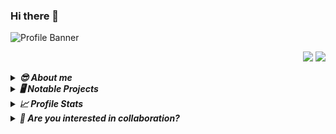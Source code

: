 ### Hi there 👋

<!--
**rahulchoudhary/rahulchoudhary** is a ✨ _special_ ✨ repository because its `README.md` (this file) appears on your GitHub profile.

Here are some ideas to get you started:

- 🔭 I’m currently working on ...
- 🌱 I’m currently learning ...
- 👯 I’m looking to collaborate on ...
- 🤔 I’m looking for help with ...
- 💬 Ask me about ...
- 📫 How to reach me: ...
- 😄 Pronouns: ...
- ⚡ Fun fact: ...
-->

<!-- visit this https://github.com/anuraghazra/github-readme-stats -->
<!-- and this https://shields.io/ -->
<!-- https://github.com/Ileriayo/markdown-badges -->
<!-- https://github.com/gautamkrishnar/blog-post-workflow -->
<!-- https://www.youtube.com/watch?v=pOCbKhoVirA&list=PL9GO1b6esbrMZV-2UBpgFKut20e0D7VDZ&index=3&t=23s -->

![Profile Banner](https://user-images.githubusercontent.com/67880025/160327271-895f07dd-421d-4ebf-a66d-5e7ad44d2488.png)

<!-- Social Media links -->
<p align="right">   
  <a href="mailto:heyitsmechoudhary@gmail.com" target="_blank"><img src="https://img.shields.io/badge/-Email-0D1117?style=for-the-badge&logo=gmail&logoColor=F7F7F7"></a>
  <a href="https://www.linkedin.com/in/rahul-choudhary-2b33b016b/" target="_blank"><img src="https://img.shields.io/badge/-LinkedIn-0D1117?style=for-the-badge&logo=linkedin&logoColor=F7F7F7"></a>
  <!-- Additional social links can be added here -->
</p> 

<!-- About ME -->
<details>
  <summary><b><em> 😎 About me </b></em></summary>
  <div>
  <img align="right" width="50%" src="https://github-readme-stats.vercel.app/api/top-langs?username=rahulchoudhary&show_icons=true&langs_count=10&locale=en&layout=compact&theme=algolia&bg_color=0D1117&hide_border=true&title_color=05FFFF" height="200"/>
  <p align="left">
    
- 💻 I’m currently working as a Junior Software Developer specializing in ***PHP, MySQL, AJAX, and JavaScript***.
- :mortar_board: I hold a B.Tech in Computer Science and Engineering and am pursuing further expertise in ***AI-ML Engineering***.
- 📖 I’m currently learning Salesforce and exploring new web technologies.
- 👯 I’m looking to collaborate on ***AI-ML projects and web development initiatives***.
- 💬 Ask me about ***web development, software optimization, or AI technologies***.
- 😄 Pronouns: he/him
- 📝 Have a look at my [Resume](https://drive.google.com/.pdf).

  </p>
  </div>
</details>

<!-- Projects I've Completed -->
<details>
  <summary><b><em> 🖥️ Notable Projects </b></em></summary>
  <p>
  <div align="center">
  <table>
    <tr>
      <thead>
      <th>
        YEAR
      </th>
      <th>
        Project Repository
      </th>
      <th>
        Tool's Used
      </th>
      </thead>
    </tr>
    <tr>
      <td>
        2024
      </td>
      <td>
        <a href="https://github.com/rahulchoudhary/hr-module-automation">
        <img src="https://github-readme-stats.vercel.app/api/pin/?username=rahulchoudhary&repo=hr-module-automation&bg_color=0D1117&hide_border=true&title_color=05FFFF&text_color=FFFFFF&icon_color=05ffff">
        </a>
      </td>
      <td>
        <img src="https://img.shields.io/badge/-PHP-black?style=flat-square&logo=php">
        <img src="https://img.shields.io/badge/-Laravel-black?style=flat-square&logo=laravel">
        <img src="https://img.shields.io/badge/-MySQL-black?style=flat-square&logo=mysql">
      </td>
    </tr>
    <tr>
      <td>
        2023
      </td>
      <td>
        <a href="https://github.com/rahulchoudhary/ai-patent-reports">
        <img src="https://github-readme-stats.vercel.app/api/pin/?username=rahulchoudhary&repo=ai-patent-reports&bg_color=0D1117&hide_border=true&title_color=05FFFF&text_color=FFFFFF&icon_color=05ffff">
        </a>
      </td>
      <td>
        <img src="https://img.shields.io/badge/-Python-black?style=flat-square&logo=python">
        <img src="https://img.shields.io/badge/-AI-black?style=flat-square&logo=ai">
      </td>
    </tr>
  </table>
  </div>
  </p>
</details>

<!-- GitHub Stats -->
<details>
  <summary><b><em> 📈 Profile Stats </b></em></summary>
  <p>
    
  <div align="center">
  <div>
    <a href="#"><img alt="Rahul's Github Streak" src="http://github-readme-streak-stats.herokuapp.com?user=rahulchoudhary&hide_border=true&date_format=M%20j%5B%2C%20Y%5D&background=0D1117&stroke=FFFFFF&ring=095963&fire=05FFFF&currStreakLabel=05FFFF&sideNums=05FFFF&sideLabels=05FFFF&currStreakNum=FFFFFF&dates=FFFFFF" height="200"/></a>  
    <a href="#"><img alt="Rahul's Github Stats" src="https://github-readme-stats.vercel.app/api?&count_private=true&include_all_commits=true&username=rahulchoudhary&theme=algolia&show_icons=true&title_color=05FFFF&bg_color=0D1117&hide_border=true&icon_color=05FFFF" height="200"/></a>
    <a href="#"><img alt="Rahul's Top Languages" src="https://github-readme-stats.vercel.app/api/top-langs?username=rahulchoudhary&show_icons=true&langs_count=10&locale=en&layout=compact&theme=algolia&bg_color=0D1117&hide_border=true&title_color=05FFFF" height="200"/></a> 
  </div>
  <i><b>Note:</b> Top languages is only a metric of the languages my public code consists of and doesn't reflect experience or skill level.</i>

  <hr/>
    
  <div>
    <a href="#"><img alt="Rahul's Activity Graph" src="https://activity-graph.herokuapp.com/graph?username=rahulchoudhary&Contribution's%20in%20Last%2031%20Day's&theme=react-dark&&bg_color=0D1117&color=05FFFF&line=ffffff&point=05FFFF&area=true&hide_border=true"/></a>
  </div>
  <i><b>Note:</b> Contributions is the metric on number of commits in the last 31 days.</i>

  <hr/>
  
  </div>

  </p>
</details>

<!-- Collaboration -->
<details>
  <summary><b><em> 👯 Are you interested in collaboration? </b></em></summary>
  <p>
    
   **I am always open to collaborating on projects and innovative ideas.**
   
   📫 Connect with me via [e-mail](mailto:heyitsmechoudhary@gmail.com)
  </p>
</details>

<!-- the end -->



